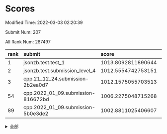 # Scores

Modified Time: 2022-03-03 02:20:39

Submit Num: 207

All Rank Num: 287497

| rank |               submit               |       score        |       sigma        | pk_num |
| :--- | :--------------------------------- | :----------------- | :----------------- | :----- |
| 1    | jsonzb.test.test_1                 | 1013.8092811890644 | 0.8593722151258874 | 5555   |
| 2    | jsonzb.test.submission_level_4     | 1012.5554742753151 | 0.8329258907894628 | 5558   |
| 3    | cpp.21_12_24.submission-2b2ea0d7   | 1012.1575055703513 | 0.7919984762292481 | 5552   |
| 54   | cpp.2022_01_09.submission-816672bd | 1006.2275048715268 | 0.7298779550564575 | 5557   |
| 89   | cpp.2022_01_09.submission-5b0e3de2 | 1002.8811025406607 | 0.7083223442742073 | 5555   |


<details>
<summary>全部</summary>

| rank |                 submit                 |       score        |       sigma        | pk_num |
| :--- | :------------------------------------- | :----------------- | :----------------- | :----- |
| 1    | jsonzb.test.test_1                     | 1013.8092811890644 | 0.8593722151258874 | 5555   |
| 2    | jsonzb.test.submission_level_4         | 1012.5554742753151 | 0.8329258907894628 | 5558   |
| 3    | cpp.21_12_24.submission-2b2ea0d7       | 1012.1575055703513 | 0.7919984762292481 | 5552   |
| 4    | gobigger.level_3.submission_level_3_48 | 1011.9844463932003 | 0.7761239324324285 | 5555   |
| 5    | gobigger.level_3.submission_level_3_42 | 1011.729177110374  | 0.7543982985000961 | 5556   |
| 6    | gobigger.level_3.submission_level_3_30 | 1011.2264644602958 | 0.758204188647031  | 5559   |
| 7    | gobigger.level_3.submission_level_3_45 | 1011.113825892036  | 0.7918205471025802 | 5560   |
| 8    | gobigger.level_3.submission_level_3_40 | 1010.9301995248203 | 0.7699733380421244 | 5557   |
| 9    | gobigger.level_3.submission_level_3_0  | 1010.8390538725268 | 0.7588566979401512 | 5554   |
| 10   | gobigger.level_3.submission_level_3_34 | 1010.7017753136581 | 0.7740968483662302 | 5555   |
| 11   | gobigger.level_3.submission_level_3_19 | 1010.650937952171  | 0.7483554000236983 | 5553   |
| 12   | gobigger.level_3.submission_level_3_7  | 1010.5013492314365 | 0.7640328978387811 | 5558   |
| 13   | gobigger.level_3.submission_level_3_5  | 1010.4814874693019 | 0.7572940056060006 | 5548   |
| 14   | gobigger.level_3.submission_level_3_32 | 1010.4490133767677 | 0.7453102906293121 | 5559   |
| 15   | gobigger.level_3.submission_level_3_24 | 1010.4224318736117 | 0.7655722379557542 | 5554   |
| 16   | gobigger.level_3.submission_level_3_12 | 1010.4021058660147 | 0.7720757192337893 | 5554   |
| 17   | gobigger.level_3.submission_level_3_2  | 1010.3884106574831 | 0.7552332297796098 | 5551   |
| 18   | gobigger.level_3.submission_level_3_6  | 1010.3838598899205 | 0.7560294720828554 | 5556   |
| 19   | gobigger.level_3.submission_level_3_22 | 1010.2751756861481 | 0.7462050516888756 | 5557   |
| 20   | gobigger.level_3.submission_level_3_1  | 1010.2732890463127 | 0.7815971443085554 | 5555   |
| 21   | gobigger.level_3.submission_level_3_13 | 1010.1869416071694 | 0.7490440990119519 | 5554   |
| 22   | gobigger.level_3.submission_level_3_15 | 1010.1717422823325 | 0.7672953631126641 | 5552   |
| 23   | gobigger.level_3.submission_level_3_47 | 1010.1311710720271 | 0.7786222638135593 | 5554   |
| 24   | gobigger.level_3.submission_level_3_36 | 1010.0925584395932 | 0.7789299147411125 | 5559   |
| 25   | gobigger.level_3.submission_level_3_14 | 1010.0776358512644 | 0.7632337897166511 | 5552   |
| 26   | gobigger.level_3.submission_level_3_35 | 1010.0456075395043 | 0.7731060464925189 | 5555   |
| 27   | gobigger.level_3.submission_level_3_44 | 1010.0411588620108 | 0.7870630367343554 | 5554   |
| 28   | gobigger.level_3.submission_level_3_43 | 1010.0392009191382 | 0.7486402569938083 | 5557   |
| 29   | gobigger.level_3.submission_level_3_3  | 1010.0298542076401 | 0.7809382136072092 | 5550   |
| 30   | gobigger.level_3.submission_level_3_33 | 1009.9854000156039 | 0.7519456230637773 | 5553   |
| 31   | gobigger.level_3.submission_level_3_23 | 1009.9379703535567 | 0.7426503385679218 | 5551   |
| 32   | gobigger.level_3.submission_level_3_16 | 1009.918249182466  | 0.7542641107213637 | 5554   |
| 33   | gobigger.level_3.submission_level_3_8  | 1009.899466442509  | 0.7762152004347351 | 5555   |
| 34   | gobigger.level_3.submission_level_3_39 | 1009.8546053675647 | 0.7415054335523101 | 5554   |
| 35   | gobigger.level_3.submission_level_3_38 | 1009.7529330124906 | 0.7601239537530109 | 5558   |
| 36   | gobigger.level_3.submission_level_3_20 | 1009.701114213891  | 0.7552700314598726 | 5552   |
| 37   | gobigger.level_3.submission_level_3_4  | 1009.6125391421203 | 0.7434473122843855 | 5546   |
| 38   | gobigger.level_3.submission_level_3_9  | 1009.5758582892148 | 0.7464481720804989 | 5558   |
| 39   | gobigger.level_3.submission_level_3_26 | 1009.4861972911247 | 0.7696498073643191 | 5555   |
| 40   | gobigger.level_3.submission_level_3_37 | 1009.4641672981697 | 0.7411444561632323 | 5554   |
| 41   | gobigger.level_3.submission_level_3_10 | 1009.44553249236   | 0.757633620219057  | 5555   |
| 42   | gobigger.level_3.submission_level_3_21 | 1009.3809341932839 | 0.7463898183236264 | 5558   |
| 43   | gobigger.level_3.submission_level_3_46 | 1009.3578798396936 | 0.7478052016524436 | 5555   |
| 44   | gobigger.level_3.submission_level_3_25 | 1009.2783169069353 | 0.750991579197695  | 5553   |
| 45   | gobigger.level_3.submission_level_3_29 | 1009.2103261581466 | 0.7338661304130935 | 5548   |
| 46   | gobigger.level_3.submission_level_3_18 | 1008.959934907326  | 0.7512753253558183 | 5558   |
| 47   | gobigger.level_3.submission_level_3_27 | 1008.9185082205597 | 0.7621300144363988 | 5551   |
| 48   | gobigger.level_3.submission_level_3_28 | 1008.9151408047617 | 0.742743983312634  | 5553   |
| 49   | gobigger.level_3.submission_level_3_17 | 1008.5594163209024 | 0.729340616525598  | 5548   |
| 50   | gobigger.level_3.submission_level_3_11 | 1008.5358677392176 | 0.7366034081833329 | 5557   |
| 51   | gobigger.level_3.submission_level_3_31 | 1008.4363723785449 | 0.7480684373686542 | 5556   |
| 52   | gobigger.level_3.submission_level_3_41 | 1008.1085884522049 | 0.7374350640428208 | 5556   |
| 53   | gobigger.level_3.submission_level_3_49 | 1008.0921411191856 | 0.7451252681669721 | 5560   |
| 54   | cpp.2022_01_09.submission-816672bd     | 1006.2275048715268 | 0.7298779550564575 | 5557   |
| 55   | gobigger.level_1.submission_level_1_41 | 1004.7501545360045 | 0.7175111094885973 | 5560   |
| 56   | gobigger.level_1.submission_level_1_2  | 1004.5871829602174 | 0.7144024707404732 | 5558   |
| 57   | gobigger.level_1.submission_level_1_39 | 1004.3685927660478 | 0.7145785196601001 | 5558   |
| 58   | gobigger.level_1.submission_level_1_31 | 1004.332838430154  | 0.7194715058766304 | 5555   |
| 59   | gobigger.level_1.submission_level_1_45 | 1004.2838881952237 | 0.7286157767393449 | 5554   |
| 60   | gobigger.level_1.submission_level_1_15 | 1004.2509052744513 | 0.7188738896355575 | 5555   |
| 61   | gobigger.level_1.submission_level_1_4  | 1004.2361109892935 | 0.724228455822084  | 5553   |
| 62   | gobigger.level_1.submission_level_1_10 | 1003.9740963523961 | 0.7195364480287034 | 5556   |
| 63   | gobigger.level_1.submission_level_1_46 | 1003.96824527584   | 0.7234251773495621 | 5560   |
| 64   | gobigger.level_1.submission_level_1_1  | 1003.9662462383267 | 0.7270244953034557 | 5555   |
| 65   | gobigger.level_1.submission_level_1_12 | 1003.9225011962935 | 0.7075866979467724 | 5552   |
| 66   | gobigger.level_1.submission_level_1_28 | 1003.9177804356675 | 0.7300244617156408 | 5557   |
| 67   | gobigger.level_1.submission_level_1_11 | 1003.9053725435141 | 0.7129485390903836 | 5557   |
| 68   | gobigger.level_1.submission_level_1_8  | 1003.831885039113  | 0.7110041004735441 | 5555   |
| 69   | gobigger.level_1.submission_level_1_38 | 1003.7614981037121 | 0.7187671784812107 | 5554   |
| 70   | gobigger.level_1.submission_level_1_33 | 1003.7322022003729 | 0.7247428668306296 | 5557   |
| 71   | gobigger.level_1.submission_level_1_16 | 1003.6855660608944 | 0.7182282295208424 | 5556   |
| 72   | gobigger.level_1.submission_level_1_43 | 1003.680518466872  | 0.7233689217409599 | 5556   |
| 73   | gobigger.level_1.submission_level_1_44 | 1003.6769406563224 | 0.7163499842367066 | 5556   |
| 74   | gobigger.level_1.submission_level_1_20 | 1003.570163295701  | 0.7332048121336507 | 5553   |
| 75   | gobigger.level_1.submission_level_1_47 | 1003.5328118609472 | 0.7126886940043271 | 5556   |
| 76   | gobigger.level_1.submission_level_1_5  | 1003.5110359772704 | 0.7011090171206826 | 5551   |
| 77   | gobigger.level_1.submission_level_1_19 | 1003.4846803526658 | 0.7185213273120635 | 5554   |
| 78   | gobigger.level_1.submission_level_1_0  | 1003.4335483195244 | 0.6993112232643859 | 5564   |
| 79   | gobigger.level_1.submission_level_1_24 | 1003.4136672474107 | 0.7238199591944361 | 5558   |
| 80   | gobigger.level_1.submission_level_1_26 | 1003.3020240870443 | 0.7304992950772873 | 5560   |
| 81   | gobigger.level_1.submission_level_1_32 | 1003.2462899690307 | 0.7116044224907689 | 5557   |
| 82   | gobigger.level_1.submission_level_1_18 | 1003.1527754368846 | 0.7118458301443812 | 5555   |
| 83   | gobigger.level_1.submission_level_1_7  | 1003.0908457772592 | 0.7155497816432809 | 5555   |
| 84   | gobigger.level_1.submission_level_1_13 | 1003.0228063670324 | 0.7085688285773774 | 5556   |
| 85   | gobigger.level_1.submission_level_1_25 | 1002.9620217906023 | 0.7083143669100028 | 5558   |
| 86   | gobigger.level_1.submission_level_1_37 | 1002.9389089091817 | 0.7244546703176014 | 5556   |
| 87   | gobigger.level_1.submission_level_1_9  | 1002.9294769690154 | 0.7100943571394613 | 5562   |
| 88   | gobigger.level_1.submission_level_1_27 | 1002.8948189205528 | 0.7286605994447243 | 5553   |
| 89   | cpp.2022_01_09.submission-5b0e3de2     | 1002.8811025406607 | 0.7083223442742073 | 5555   |
| 90   | gobigger.level_1.submission_level_1_34 | 1002.8423312678113 | 0.715792494397952  | 5549   |
| 91   | gobigger.level_1.submission_level_1_23 | 1002.8211890501848 | 0.7145223549831445 | 5559   |
| 92   | gobigger.level_1.submission_level_1_17 | 1002.800452678217  | 0.7134776325682997 | 5554   |
| 93   | gobigger.level_1.submission_level_1_42 | 1002.7866565275326 | 0.7267027380342    | 5554   |
| 94   | gobigger.level_1.submission_level_1_35 | 1002.7860928102913 | 0.720267021061763  | 5550   |
| 95   | gobigger.level_1.submission_level_1_48 | 1002.7575827462681 | 0.708093011944533  | 5557   |
| 96   | gobigger.level_1.submission_level_1_49 | 1002.7372171784606 | 0.7167032216835126 | 5556   |
| 97   | gobigger.level_1.submission_level_1_29 | 1002.709705320959  | 0.7271178695663122 | 5557   |
| 98   | gobigger.level_1.submission_level_1_3  | 1002.5094699147203 | 0.7184976267497298 | 5561   |
| 99   | gobigger.level_1.submission_level_1_22 | 1002.427805969256  | 0.7157734808707557 | 5554   |
| 100  | gobigger.level_1.submission_level_1_21 | 1002.4148326471748 | 0.7106934891485924 | 5548   |
| 101  | gobigger.level_1.submission_level_1_30 | 1002.2502298935589 | 0.713412809274348  | 5558   |
| 102  | gobigger.level_1.submission_level_1_14 | 1002.2464437324629 | 0.7033572691446665 | 5554   |
| 103  | gobigger.level_1.submission_level_1_36 | 1002.1434496669538 | 0.7124209651621801 | 5553   |
| 104  | gobigger.level_1.submission_level_1_6  | 1001.7362174176214 | 0.7054316838881391 | 5555   |
| 105  | gobigger.level_1.submission_level_1_40 | 1001.6952198049345 | 0.7149054867588055 | 5558   |
| 106  | gobigger.random.submission_random_37   | 997.7508005321846  | 0.7133143983042342 | 5556   |
| 107  | gobigger.random.submission_random_13   | 997.5039012156201  | 0.7040979548143032 | 5550   |
| 108  | gobigger.random.submission_random_48   | 997.4781896591627  | 0.7143383966174366 | 5552   |
| 109  | gobigger.random.submission_random_22   | 997.3352585742438  | 0.71296365439298   | 5555   |
| 110  | gobigger.random.submission_random_24   | 997.1445324311072  | 0.7112410879027034 | 5555   |
| 111  | gobigger.random.submission_random_34   | 997.0256525294343  | 0.7120868105775642 | 5557   |
| 112  | gobigger.random.submission_random_35   | 996.9273107932892  | 0.7124330851062673 | 5559   |
| 113  | gobigger.random.submission_random_45   | 996.8743080883801  | 0.6959646572529378 | 5554   |
| 114  | gobigger.random.submission_random_23   | 996.8234377397536  | 0.7153772463621784 | 5557   |
| 115  | gobigger.random.submission_random_20   | 996.7528028765761  | 0.7048620746367219 | 5554   |
| 116  | gobigger.random.submission_random_19   | 996.7402508555505  | 0.7075533080142518 | 5554   |
| 117  | gobigger.random.submission_random_26   | 996.6659940813191  | 0.6953156072249159 | 5558   |
| 118  | gobigger.random.submission_random_31   | 996.6460542445403  | 0.7156820706163037 | 5560   |
| 119  | gobigger.random.submission_random_28   | 996.6183030518738  | 0.7098822342737293 | 5557   |
| 120  | gobigger.random.submission_random_32   | 996.5225191150463  | 0.7245979047272075 | 5561   |
| 121  | gobigger.random.submission_random_9    | 996.4837715948066  | 0.7208374199547675 | 5554   |
| 122  | gobigger.random.submission_random_5    | 996.4036541695054  | 0.7084269030777864 | 5557   |
| 123  | gobigger.random.submission_random_47   | 996.4020555695221  | 0.7012286076217331 | 5551   |
| 124  | gobigger.random.submission_random_46   | 996.3579845590963  | 0.719573176106655  | 5560   |
| 125  | gobigger.random.submission_random_38   | 996.3383992117805  | 0.7187909514795536 | 5558   |
| 126  | gobigger.random.submission_random_43   | 996.3352568230396  | 0.7077230475322258 | 5557   |
| 127  | gobigger.random.submission_random_12   | 996.2918388941442  | 0.7167286738027235 | 5558   |
| 128  | gobigger.random.submission_random_0    | 996.2752165554967  | 0.7188331066897201 | 5548   |
| 129  | gobigger.random.submission_random_30   | 996.1810687353711  | 0.7225762541533688 | 5555   |
| 130  | gobigger.random.submission_random_44   | 996.1374434692212  | 0.7202001696300686 | 5556   |
| 131  | gobigger.random.submission_random_10   | 996.1350631302906  | 0.7093371796259385 | 5547   |
| 132  | gobigger.random.submission_random_49   | 996.0592161695745  | 0.7130123159094928 | 5556   |
| 133  | gobigger.random.submission_random_21   | 995.874363507262   | 0.6985293650780213 | 5551   |
| 134  | gobigger.random.submission_random_42   | 995.8652062296686  | 0.7139321741142656 | 5552   |
| 135  | gobigger.random.submission_random_4    | 995.8286970280863  | 0.7076559343678795 | 5556   |
| 136  | gobigger.random.submission_random_2    | 995.8237635784941  | 0.7012235698843113 | 5558   |
| 137  | gobigger.random.submission_random_17   | 995.8027834344392  | 0.7196130035717829 | 5555   |
| 138  | gobigger.random.submission_random_40   | 995.7878843900972  | 0.7099213411662161 | 5559   |
| 139  | gobigger.random.submission_random_29   | 995.7603684095326  | 0.7047725667666286 | 5554   |
| 140  | gobigger.random.submission_random_1    | 995.7583181878902  | 0.7184012095685184 | 5555   |
| 141  | gobigger.random.submission_random_11   | 995.751379897188   | 0.7128256579677781 | 5556   |
| 142  | gobigger.random.submission_random_36   | 995.647207503215   | 0.7090133439803604 | 5551   |
| 143  | gobigger.random.submission_random_8    | 995.6293945310728  | 0.7066833276999359 | 5559   |
| 144  | gobigger.random.submission_random_18   | 995.5826823871672  | 0.7098560300546884 | 5557   |
| 145  | gobigger.random.submission_random_27   | 995.5556855051357  | 0.716205099114766  | 5562   |
| 146  | gobigger.random.submission_random_14   | 995.4864911525158  | 0.711015182411435  | 5558   |
| 147  | gobigger.random.submission_random_16   | 995.4673087049164  | 0.7058080329788772 | 5555   |
| 148  | gobigger.random.submission_random_6    | 995.4278939062868  | 0.7186057057508767 | 5556   |
| 149  | gobigger.random.submission_random_33   | 995.3880974609107  | 0.7077990300881415 | 5558   |
| 150  | gobigger.random.submission_random_15   | 995.2359866061324  | 0.7084109699306886 | 5551   |
| 151  | gobigger.random.submission_random_7    | 995.1054159817281  | 0.7062784253241863 | 5557   |
| 152  | gobigger.random.submission_random_25   | 995.0512254609694  | 0.7108506376509429 | 5556   |
| 153  | gobigger.random.submission_random_39   | 994.9437794966805  | 0.70269980725982   | 5558   |
| 154  | gobigger.random.submission_random_3    | 994.7191026585359  | 0.7258281830534233 | 5561   |
| 155  | gobigger.random.submission_random_41   | 994.5487108865426  | 0.7096408436700591 | 5553   |
| 156  | gobigger.level_2.submission_level_2_40 | 993.6371383771517  | 0.731923116872589  | 5556   |
| 157  | gobigger.level_2.submission_level_2_24 | 993.3389903517271  | 0.7374575711960623 | 5556   |
| 158  | gobigger.level_2.submission_level_2_12 | 993.1969498972355  | 0.7392779708902654 | 5553   |
| 159  | gobigger.level_2.submission_level_2_48 | 993.1361090997095  | 0.722007981629929  | 5553   |
| 160  | gobigger.level_2.submission_level_2_47 | 993.0892869850368  | 0.7313687256514877 | 5552   |
| 161  | gobigger.level_2.submission_level_2_27 | 993.0788821238714  | 0.7292045101104818 | 5555   |
| 162  | gobigger.level_2.submission_level_2_45 | 992.9804134534015  | 0.7291607121518713 | 5557   |
| 163  | gobigger.level_2.submission_level_2_37 | 992.9082684399618  | 0.7432099232832347 | 5558   |
| 164  | gobigger.level_2.submission_level_2_11 | 992.9049077240413  | 0.7484132556922624 | 5550   |
| 165  | gobigger.level_2.submission_level_2_41 | 992.8274968211663  | 0.7409763123858283 | 5555   |
| 166  | gobigger.level_2.submission_level_2_13 | 992.7080227146445  | 0.7634746615782007 | 5556   |
| 167  | gobigger.level_2.submission_level_2_49 | 992.6785463655044  | 0.7410961491422517 | 5555   |
| 168  | gobigger.level_2.submission_level_2_29 | 992.651531291782   | 0.7272686905166131 | 5559   |
| 169  | gobigger.level_2.submission_level_2_38 | 992.6153432645673  | 0.7266566191616892 | 5552   |
| 170  | gobigger.level_2.submission_level_2_7  | 992.5218873840087  | 0.7400373394384523 | 5561   |
| 171  | gobigger.level_2.submission_level_2_2  | 992.4488294888503  | 0.7316598709386254 | 5555   |
| 172  | gobigger.level_2.submission_level_2_15 | 992.4183579166116  | 0.7479695295806428 | 5553   |
| 173  | gobigger.level_2.submission_level_2_22 | 992.3786289146844  | 0.7480399669293435 | 5557   |
| 174  | gobigger.level_2.submission_level_2_30 | 992.3542426151514  | 0.7559594329055523 | 5552   |
| 175  | gobigger.level_2.submission_level_2_9  | 992.3334675039092  | 0.7571785780976906 | 5561   |
| 176  | gobigger.level_2.submission_level_2_20 | 992.2734038032073  | 0.7292356418959808 | 5556   |
| 177  | gobigger.level_2.submission_level_2_26 | 992.2081807954803  | 0.746230889015226  | 5554   |
| 178  | gobigger.level_2.submission_level_2_28 | 992.179574763518   | 0.7305644778954008 | 5562   |
| 179  | gobigger.level_2.submission_level_2_25 | 992.0806012267324  | 0.7529890027731895 | 5558   |
| 180  | gobigger.level_2.submission_level_2_4  | 991.9920068038908  | 0.7363373133460739 | 5555   |
| 181  | gobigger.level_2.submission_level_2_19 | 991.8020119439434  | 0.7457183133343328 | 5556   |
| 182  | gobigger.level_2.submission_level_2_16 | 991.760464493978   | 0.7316948942499398 | 5559   |
| 183  | gobigger.level_2.submission_level_2_46 | 991.7544391784803  | 0.7522328560567116 | 5556   |
| 184  | gobigger.level_2.submission_level_2_18 | 991.7453092938432  | 0.7434878606284104 | 5554   |
| 185  | gobigger.level_2.submission_level_2_42 | 991.6853290664194  | 0.7362696765301395 | 5558   |
| 186  | gobigger.level_2.submission_level_2_10 | 991.5773727699573  | 0.7432587715391576 | 5560   |
| 187  | gobigger.level_2.submission_level_2_0  | 991.496904605529   | 0.7728237016347836 | 5561   |
| 188  | gobigger.level_2.submission_level_2_32 | 991.485697152084   | 0.7600570136831251 | 5559   |
| 189  | gobigger.level_2.submission_level_2_36 | 991.4840871832281  | 0.7483587640444201 | 5553   |
| 190  | gobigger.level_2.submission_level_2_1  | 991.4374224986893  | 0.7553728303201321 | 5559   |
| 191  | gobigger.level_2.submission_level_2_5  | 991.4318336879511  | 0.7710716347943274 | 5561   |
| 192  | gobigger.level_2.submission_level_2_3  | 991.416341672473   | 0.7381271215293557 | 5558   |
| 193  | gobigger.level_2.submission_level_2_43 | 991.3509416015828  | 0.7660492153450155 | 5555   |
| 194  | gobigger.level_2.submission_level_2_39 | 991.2973914731799  | 0.7530943871394004 | 5560   |
| 195  | gobigger.level_2.submission_level_2_8  | 991.2674947418761  | 0.7365809668998439 | 5558   |
| 196  | gobigger.level_2.submission_level_2_6  | 991.1700314582048  | 0.7437533290587597 | 5560   |
| 197  | gobigger.level_2.submission_level_2_35 | 991.1579093931988  | 0.7469455363503164 | 5549   |
| 198  | gobigger.level_2.submission_level_2_21 | 991.0983491976261  | 0.7554183348495767 | 5554   |
| 199  | gobigger.level_2.submission_level_2_23 | 990.9820415853694  | 0.7749937705992843 | 5557   |
| 200  | gobigger.level_2.submission_level_2_14 | 990.9338549228626  | 0.7500190010467677 | 5557   |
| 201  | gobigger.level_2.submission_level_2_44 | 990.9090286945765  | 0.7763482871341482 | 5552   |
| 202  | gobigger.level_2.submission_level_2_33 | 990.6590910642796  | 0.7711629403229294 | 5552   |
| 203  | gobigger.level_2.submission_level_2_31 | 990.5398450103916  | 0.7618632873882797 | 5557   |
| 204  | gobigger.level_2.submission_level_2_17 | 990.0654908673707  | 0.7589197706866452 | 5557   |
| 205  | gobigger.level_2.submission_level_2_34 | 989.9007934336017  | 0.7619340136510616 | 5551   |
| 206  | gobigger.none.submission_none_0        | 978.0368959524174  | 1.3295453105728627 | 5556   |
| 207  | gobigger.none.submission_none_1        | 974.9141594708767  | 1.5779773896516986 | 5555   |

</details>